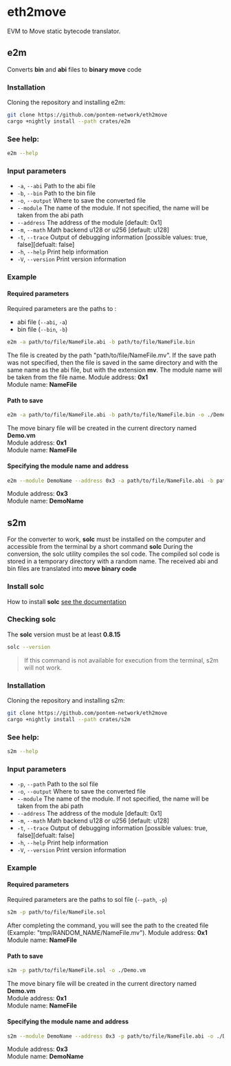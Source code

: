 # eth2move

EVM to Move static bytecode translator.

## e2m
Converts **bin** and **abi** files to **binary move** code

### Installation
Cloning the repository and installing e2m:

```bash
git clone https://github.com/pontem-network/eth2move
cargo +nightly install --path crates/e2m
```

### See help:
```bash
e2m --help
```

### Input parameters
* `-a`, `--abi`         Path to the abi file
* `-b`, `--bin`         Path to the bin file
* `-o`, `--output`      Where to save the converted file
* `--module`            The name of the module. If not specified, the name will be taken from the abi path
* `--address`           The address of the module [default: 0x1]
* `-m`, `--math`        Math backend u128 or u256 [default: u128]
* `-t`, `--trace`       Output of debugging information [possible values: true, false][defualt: false]
* `-h`, `--help`        Print help information
* `-V`, `--version`     Print version information

### Example
#### Required parameters
Required parameters are the paths to :
* abi file (``--abi``, ``-a``)
* bin file (``--bin``, ``-b``)

```bash
e2m -a path/to/file/NameFile.abi -b path/to/file/NameFile.bin  
```

The file is created by the path "path/to/file/NameFile.mv".
If the save path was not specified, then the file is saved in the same directory and with the same name as the abi file, 
but with the extension **mv**.
The module name will be taken from the file name.
Module address: **0x1**\
Module name: **NameFile**

#### Path to save

```bash
e2m -a path/to/file/NameFile.abi -b path/to/file/NameFile.bin -o ./Demo.vm
```
The move binary file will be created in the current directory named **Demo.vm**\
Module address: **0x1** \
Module name: **NameFile**

#### Specifying the module name and address

```bash
e2m --module DemoName --address 0x3 -a path/to/file/NameFile.abi -b path/to/file/NameFile.bin -o ./Demo.vm 
```
Module address: **0x3** \
Module name: **DemoName**

## s2m
For the converter to work, **solc** must be installed on the computer and accessible from the terminal by a short command **solc**
During the conversion, the solc utility compiles the sol code. The compiled sol code is stored in a temporary directory with a random name.
The received abi and bin files are translated into **move binary code**

### Install solc

How to install **solc** [see the documentation](https://docs.soliditylang.org/en/develop/installing-solidity.html)

### Checking solc

The **solc** version must be at least **0.8.15**

```bash
solc --version
```
> If this command is not available for execution from the terminal, s2m will not work.


### Installation
Cloning the repository and installing s2m:

```bash
git clone https://github.com/pontem-network/eth2move
cargo +nightly install --path crates/s2m
```

### See help:
```bash
s2m --help
```

### Input parameters
* `-p`, `--path`        Path to the sol file
* `-o`, `--output`      Where to save the converted file
* `--module`            The name of the module. If not specified, the name will be taken from the abi path
* `--address`           The address of the module [default: 0x1]
* `-m`, `--math`        Math backend u128 or u256 [default: u128]
* `-t`, `--trace`       Output of debugging information [possible values: true, false][defualt: false]
* `-h`, `--help`        Print help information
* `-V`, `--version`     Print version information

### Example
#### Required parameters
Required parameters are the paths to sol file (``--path``, ``-p``)

```bash
s2m -p path/to/file/NameFile.sol  
```

After completing the command, you will see the path to the created file (Example: "tmp/RANDOM_NAME/NameFile.mv").
Module address: **0x1**\
Module name: **NameFile**

#### Path to save

```bash
s2m -p path/to/file/NameFile.sol -o ./Demo.vm
```

The move binary file will be created in the current directory named **Demo.vm**\
Module address: **0x1** \
Module name: **NameFile**

#### Specifying the module name and address

```bash
s2m --module DemoName --address 0x3 -p path/to/file/NameFile.abi -o ./Demo.vm 
```

Module address: **0x3** \
Module name: **DemoName**
